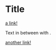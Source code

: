 # Title

[a link!](https://something.com)

Text in between with [](something). 

[another link!](some-page.html)
